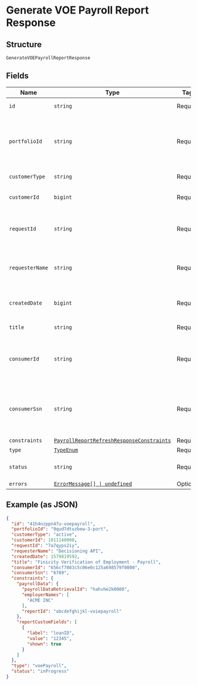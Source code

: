 
# Generate VOE Payroll Report Response

## Structure

`GenerateVOEPayrollReportResponse`

## Fields

| Name | Type | Tags | Description |
|  --- | --- | --- | --- |
| `id` | `string` | Required | Finicity's report ID |
| `portfolioId` | `string` | Required | Finicity’s portfolio ID associated with the consumer on the report. |
| `customerType` | `string` | Required | Customer type |
| `customerId` | `bigint` | Required | Finicity ID for the customer |
| `requestId` | `string` | Required | Unique requestId for this specific call request |
| `requesterName` | `string` | Required | Name of Finicity partner requesting the report |
| `createdDate` | `bigint` | Required | The date the report was generated |
| `title` | `string` | Required | Title of the report |
| `consumerId` | `string` | Required | Finicity report consumer ID (max length 32 characters) |
| `consumerSsn` | `string` | Required | Last 4 digits of the report consumer’s Social Security number |
| `constraints` | [`PayrollReportRefreshResponseConstraints`](../../doc/models/payroll-report-refresh-response-constraints.md) | Required | - |
| `type` | [`TypeEnum`](../../doc/models/type-enum.md) | Required | Report type |
| `status` | `string` | Required | inProgress, success, or failure |
| `errors` | [`ErrorMessage[] \| undefined`](../../doc/models/error-message.md) | Optional | - |

## Example (as JSON)

```json
{
  "id": "41h4nzppn47u-voepayroll",
  "portfolioId": "9qud7dtuzbew-3-port",
  "customerType": "active",
  "customerId": 1011140000,
  "requestId": "7a7qyps2iy",
  "requesterName": "Decisioning API",
  "createdDate": 1579819592,
  "title": "Finicity Verification of Employment - Payroll",
  "consumerId": "656cf7083c5c06e0c125a698579f0000",
  "consumerSsn": "6789",
  "constraints": {
    "payrollData": {
      "payrollDataRetrievalId": "hahvhe2k0000",
      "employerNames": [
        "ACME INC"
      ],
      "reportId": "abcdefghijkl-voiepayroll"
    },
    "reportCustomFields": [
      {
        "label": "loanID",
        "value": "12345",
        "shown": true
      }
    ]
  },
  "type": "voePayroll",
  "status": "inProgress"
}
```

